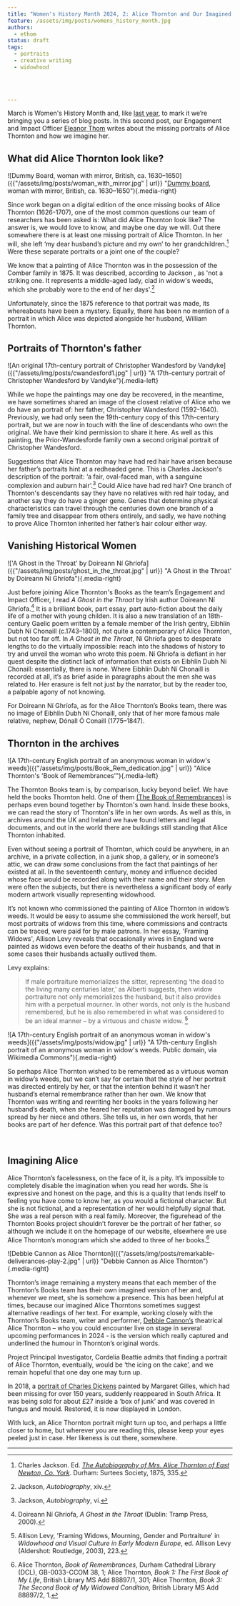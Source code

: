 ```yaml
---
title: "Women's History Month 2024, 2: Alice Thornton and Our Imagined Alice Thorntons"
feature: /assets/img/posts/womens_history_month.jpg
authors:
  - ethom
status: draft
tags:
  - portraits
  - creative writing
  - widowhood
  

  

---
```


March is Women's History Month and, like [last year](https://thornton.kdl.kcl.ac.uk/posts/blog/2023-03-08-whm-alice-thornton-pain-peril/), to mark it we’re bringing you a series of blog posts. In this second post, our Engagement and Impact Officer [Eleanor Thom](https://eleanorthom.com/) writes about the missing portraits of Alice Thornton and how we imagine her.

## What did Alice Thornton look like?

![Dummy Board, woman with mirror, British, ca. 1630–1650]({{"/assets/img/posts/woman_with_mirror.jpg" | url}} "[Dummy board](https://www.nationaltrust.org.uk/discover/history/art-collections/exploring-the-history-of-dummy-boards), woman with mirror, British, ca. 1630–1650"){.media-right}

Since work began on a digital edition of the once missing books of Alice Thornton (1626-1707), one of the most common questions our team of researchers has been asked is: What did Alice Thornton look like? The answer is, we would love to know, and maybe one day we will. Out there somewhere there is at least one missing portrait of Alice Thornton. In her will, she left ‘my dear husband’s picture and my own’ to her grandchildren.[^1] Were these separate portraits or a joint one of the couple? 

We know that a painting of Alice Thornton was in the possession of the Comber family in 1875. It was described, according to Jackson , as 'not a striking one. It represents a middle-aged lady, clad in widow's weeds, which she probably wore to the end of her days'.[^2]

Unfortunately, since the 1875 reference to that portrait was made, its whereabouts have been a mystery. Equally, there has been no mention of a portrait in which Alice was depicted alongside her husband, William Thornton. 


## Portraits of Thornton's father

![An original 17th-century portrait of Christopher Wandesford by Vandyke]({{"/assets/img/posts/cwandesford1.jpg" | url}} "A 17th-century portrait of Christopher Wandesford by Vandyke"){.media-left}

While we hope the paintings may one day be recovered, in the meantime, we have sometimes shared an image of the closest relative of Alice who we do have an portrait of: her father, Christopher Wandesford (1592-1640). Previously, we had only seen the 19th-century copy of this 17th-century portrait, but we are now in touch with the line of descendants who own the original. We have their kind permission to share it here. As well as this painting, the Prior-Wandesforde family own a second original portrait of Christopher Wandesford.

Suggestions that Alice Thornton may have had red hair have arisen because her father’s portraits hint at a redheaded gene. This is Charles Jackson's description of the portrait: ‘a fair, oval-faced man, with a sanguine complexion and auburn hair’.[^3] Could Alice have had red hair? One branch of Thornton's descendants say they have no relatives with red hair today, and another say they do have a ginger gene. Genes that determine physical characteristics can travel through the centuries down one branch of a family tree and disappear from others entirely, and sadly, we have nothing to prove Alice Thornton inherited her father’s hair colour either way.



## Vanishing Historical Women

!['A Ghost in the Throat' by Doireann Ní Ghríofa]({{"/assets/img/posts/ghost_in_the_throat.jpg" | url}} "A Ghost in the Throat' by Doireann Ní Ghríofa"){.media-right}

Just before joining Alice Thornton's Books as the team’s Engagement and Impact Officer, I read *A Ghost in the Throat* by Irish author Doireann Ní Ghríofa.[^4] It is a brilliant book, part essay, part auto-fiction about the daily life of a mother with young childen. It is also a new translation of an 18th-century Gaelic poem written by a female member of the Irish gentry, Eibhlín Dubh Ní Chonaill (c.1743–1800), not quite a contemporary of Alice Thornton, but not too far off. In *A Ghost in the Throat*, Ní Ghríofa goes to desperate lengths to do the virtually impossible: reach into the shadows of history to try and unveil the woman who wrote this poem. Ní Ghríofa is defiant in her quest despite the distinct lack of information that exists on Eibhlín Dubh Ní Chonaill: essentially, there is none. Where Eibhlín Dubh Ní Chonaill is recorded at all, it’s as brief aside in paragraphs about the men she was related to. Her erasure is felt not just by the narrator, but by the reader too, a palpable agony of not knowing. 

For Doireann Ní Ghríofa, as for the Alice Thornton’s Books team, there was no image of Eibhlín Dubh Ní Chonaill, only that of her more famous male relative, nephew, Dónall Ó Conaill (1775–1847). 



## Thornton in the archives

![A 17th-century English portrait of an anonymous woman in widow's weeds]({{"/assets/img/posts/Book_Rem_dedication.jpg" | url}} "Alice Thornton's 'Book of Remembrances'"){.media-left}

The Thornton Books team is, by comparison, lucky beyond belief. We have held the books Thornton held. One of them [(The Book of Remembrances)](https://thornton.kdl.kcl.ac.uk/books/book_of_remembrances/) is perhaps even bound together by Thornton's own hand. Inside these books, we can read the story of Thornton's life in her own words. As well as this, in archives around the UK and Ireland we have found letters and legal documents, and out in the world there are buildings still standing that Alice Thornton inhabited. 

Even without seeing a portrait of Thornton, which could be anywhere, in an archive, in a private collection, in a junk shop, a gallery, or in someone’s attic, we can draw some conclusions from the fact that paintings of her existed at all. In the seventeenth century, money and influence decided whose face would be recorded along with their name and their story. Men were often the subjects, but there is nevertheless a significant body of early modern artwork visually representing widowhood.

It’s not known who commissioned the painting of Alice Thornton in widow’s weeds. It would be easy to assume she commissioned the work herself, but most portraits of widows from this time, where commissions and contracts can be traced, were paid for by male patrons. In her essay, 'Framing Widows', Allison Levy reveals that occasionally wives in England were painted as widows even before the deaths of their husbands, and that in some cases their husbands actually outlived them. 

Levy explains:
>If male portraiture memorializes the sitter, representing ‘the dead to the living many centuries later,’ as Alberti suggests, then widow portraiture not only memorializes the husband, but it also provides him with a perpetual mourner. In other words, not only is the husband remembered, but he is also remembered in what was considered to be an ideal manner – by a virtuous and chaste widow.
[^5] 

![A 17th-century English portrait of an anonymous woman in widow's weeds]({{"/assets/img/posts/widow.jpg" | url}} "A 17th-century English portrait of an anonymous woman in widow's weeds. Public domain, via Wikimedia Commons"){.media-right}

So perhaps Alice Thornton wished to be remembered as a virtuous woman in widow’s weeds, but we can’t say for certain that the style of her portrait was directed entirely by her, or that the intention behind it wasn’t her husband’s eternal remembrance rather than her own. We know that Thornton was writing and rewriting her books in the years following her husband’s death, when she feared her reputation was damaged by rumours spread by her niece and others. She tells us, in her own words, that her books are part of her defence. Was this portrait part of that defence too?

<p>&nbsp;</p>


## Imagining Alice

Alice Thornton’s facelessness, on the face of it, is a pity. It’s impossible to completely disable the imagination when you read her words. She is expressive and honest on the page, and this is a quality that lends itself to feeling you have come to know her, as you would a fictional character. But she is not fictional, and a representation of her would helpfully signal that. She was a real person with a real family. Moreover, the figurehead of the Thornton Books project shouldn’t forever be the portrait of her father, so although we include it on the homepage of our website, elsewhere we use Alice Thornton’s monogram which she added to three of her books.[^6]

![Debbie Cannon as Alice Thornton]({{"/assets/img/posts/remarkable-deliverances-play-2.jpg" | url}} "Debbie Cannon as Alice Thornton"){.media-right}

Thornton’s image remaining a mystery means that each member of the Thornton’s Books team has their own imagined version of her and, whenever we meet, she is somehow a presence. This has been helpful at times, because our imagined Alice Thorntons sometimes suggest alternative readings of her text. For example, working closely with the Thornton’s Books team, writer and performer, [Debbie Cannon’s](https://debbiecannon.org) theatrical Alice Thornton – who you could encounter live on stage in several upcoming performances in 2024 - is the version which really captured and underlined the humour in Thornton’s original words.

Project Principal Investigator, Cordelia Beattie admits that finding a portrait of Alice Thornton, eventually, would be ‘the icing on the cake’, and we remain hopeful that one day one may turn up. 

In 2018, a [portrait of Charles Dickens](https://www.bbc.com/culture/article/20191220-the-lost-portrait-of-charles-dickens) painted by Margaret Gilles, which had been missing for over 150 years, suddenly reappeared in South Africa. It was being sold for about £27 inside a ‘box of junk’ and was covered in fungus and mould. Restored, it is now displayed in London. 

With luck, an Alice Thornton portrait might turn up too, and perhaps a little closer to home, but wherever you are reading this, please keep your eyes peeled just in case. Her likeness is out there, somewhere. 


---

[^1]: Charles Jackson. Ed. [*The Autobiography of Mrs. Alice Thornton of East Newton, Co. York*](https://archive.org/details/autobiographyofm00thorrich). Durham: Surtees Society, 1875, 335.

[^2]: Jackson, *Autobiography*, xiv.

[^3]: Jackson, *Autobiography*, vi.

[^4]: Doireann Ní Ghríofa, *A Ghost in the Throat* (Dublin: Tramp Press, 2000).

[^5]: Allison Levy, 'Framing Widows, Mourning, Gender and Portraiture' in *Widowhood and Visual Culture in Early Modern Europe*, ed. Allison Levy (Aldershot: Routledge, 2003), 223.

[^6]: Alice Thornton, _Book of Remembrances_, Durham Cathedral Library (DCL), GB-0033-CCOM 38, 1; Alice Thornton, _Book 1: The First Book of My Life_, British Library MS Add 88897/1, 301; Alice Thornton, _Book 3: The Second Book of My Widowed Condition_, British Library MS Add 88897/2, 1.

